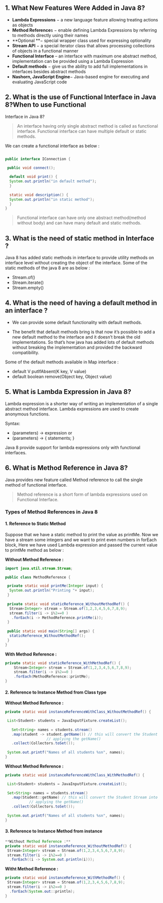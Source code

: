 
## 1. What New Features Were Added in Java 8?

* **Lambda Expressions** − a new language feature allowing treating actions as objects
* **Method Reference**s − enable defining Lambda Expressions by referring to methods directly using their names
* **Optional **− special wrapper class used for expressing optionality
* **Stream API** − a special iterator class that allows processing collections of objects in a functional manner
* **Functional Interface** – an interface with maximum one abstract method, implementation can be provided using a Lambda Expression
* **Default methods** − give us the ability to add full implementations in interfaces besides abstract methods
* **Nashorn, JavaScript Engine**− Java-based engine for executing and evaluating JavaScript code

## 2. What is the use of Functional Interface in Java 8?When to use Functional 
Interface in Java 8?
> An interface having only single abstract method is called as functional interface. Functional interface can have multiple default or static methods.

We can create a functional interface as below :

```java

public interface IConnection {

 public void connect();
 
  default void print() {
  System.out.println("in default method");
  }
 
  static void description() {
  System.out.println("in static method");
  }
}
```
> Functional interface can have only one abstract method(method without body) and can have many default and static methods.

## 3. What is the need of static method in Interface ?

Java 8 has added static methods in interface to provide utility methods on interface level without creating the object of the interface.
Some of the static methods of the java 8 are as below :
* Stream.of()
* Stream.iterate()
* Stream.empty()

## 4. What is the need of having a default method in an interface ?

* We can provide some default functionality with default methods.

* The benefit that default methods bring is that now it’s possible to add a new default method to the interface and it doesn’t break the old implementations. So that’s how java has added lots of default methods without breaking the implementation and provided the backward compatibility.

Some of the default methods available in Map interface :
* default V putIfAbsent(K key, V value)
* default boolean remove(Object key, Object value)

## 5. What is Lambda Expression in Java 8?
Lambda expression is a shorter way of writing an implementation of a single abstract method interface. Lambda expressions are used to create anonymous functions.

Syntax:
* (parameters) -> expression
or
* (parameters) -> { statements; }

Java 8 provide support for lambda expressions only with functional interfaces.

## 6. What is Method Reference in Java 8?

Java provides new feature called Method reference to call the single method of functional interface.

> Method reference is a short form of lambda expressions used on Functional Interface.


### Types of Method References in Java 8

#### 1. Reference to Static Method
Suppose that we have a static method to print the value as printMe. Now we have a stream some integers and we want to print even numbers in forEach block, Here we have used Lambda expression and passed the current value to printMe method as below :

**Without Method Reference :**

```java
import java.util.stream.Stream;

public class MethodReference {

 private static void printMe(Integer input) {
  System.out.println("Printing "+ input);
 }
 
 private static void staticReference_WithoutMethodRef() {
  Stream<Integer> stream = Stream.of(1,2,3,4,5,6,7,8,9);
  stream.filter(i -> i%2==0 )
   .forEach(i -> MethodReference.printMe(i));
 }
  
 public static void main(String[] args) {
  staticReference_WithoutMethodRef();  
 }
}
```

**With Method Reference :**


```java
private static void staticReference_WithMethodRef() {
    Stream<Integer> stream = Stream.of(1,2,3,4,5,6,7,8,9);
    stream.filter(i -> i%2==0 )
    .forEach(MethodReference::printMe);
}
```


#### 2. Reference to Instance Method from Class type
**Without Method Reference :**

```java
private static void instanceReferenceWithClass_WithoutMethodRef() {

 List<Student> students = JavaInputFixture.createList();
 
   Set<String> names = students.stream()
   .map(student -> student.getName()) // this will convert the Student Stream into String Stream by 
                   // applying the getName()
   .collect(Collectors.toSet());
 
 System.out.printf("Names of all students %sn", names);
}
```

**Without Method Reference :**

```java
private static void instanceReferenceWithClass_WithMethodRef() {

 List<Student> students = JavaInputFixture.createList();
 
 Set<String> names = students.stream()
   .map(Student::getName) // this will convert the Student Stream into String Stream by 
           // applying the getName()
   .collect(Collectors.toSet());
 
 System.out.printf("Names of all students %sn", names);
}
```

#### 3. Reference to Instance Method from instance


```java
**Without Method Reference :**
private static void instanceReference_WithoutMethodRef() {
 Stream<Integer> stream = Stream.of(1,2,3,4,5,6,7,8,9);
 stream.filter(i -> i%2==0 )
  .forEach((i -> System.out.println(i)));

```

**Witht Method Reference :**


```java
private static void instanceReference_WithMethodRef() {
 Stream<Integer> stream = Stream.of(1,2,3,4,5,6,7,8,9);
 stream.filter(i -> i%2==0 )
  .forEach(System.out::println);
}
```

